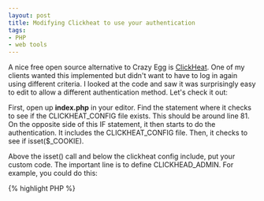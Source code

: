 ```yaml
---
layout: post
title: Modifying Clickheat to use your authentication
tags:
- PHP
- web tools
---
```


A nice free open source alternative to Crazy Egg is [ClickHeat](http://www.labsmedia.com/clickheat/index.html).  One of my clients wanted this implemented but didn't want to have to log in again using different criteria.  I looked at the code and saw it was surprisingly easy to edit to allow a different authentication method.  Let's check it out:

First, open up **index.php** in your editor.  Find the statement where it checks to see if the CLICKHEAT_CONFIG file exists.  This should be around line 81.  On the opposite side of this IF statement, it then starts to do the authentication.  It includes the CLICKHEAT_CONFIG file.  Then, it checks to see if isset($_COOKIE).

Above the isset() call and below the clickheat config include, put your custom code.  The important line is to define CLICKHEAD_ADMIN.
For example, you could do this:

{% highlight PHP %}
<?php
include CLICKHEAT_CONFIG;

if ($_SESSION['userIsAdmin']) {
    define('CLICKHEAT_ADMIN', true);
}
else {
    die(header('/normalLoginPage.php'));
}
{% endhighlight %}
    
Then, you can remove - or comment - the code block that starts with

{% highlight PHP %}
<?php
if (isset($_COOKIE['clickheat']))
{% endhighlight %}


all the way down to the end of that IF statement... it ends at these lines:

{% highlight PHP %}
<?php
    }
    $__action = 'login';
}
{% endhighlight %}


This should now allow the script to use your authentication system and not its own.
